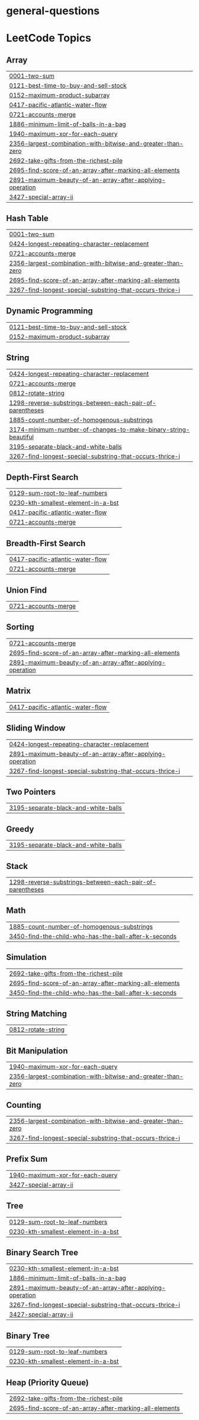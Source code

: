 # general-questions
<!---LeetCode Topics Start-->
# LeetCode Topics
## Array
|  |
| ------- |
| [0001-two-sum](https://github.com/nigamkartik96/general-questions/tree/master/0001-two-sum) |
| [0121-best-time-to-buy-and-sell-stock](https://github.com/nigamkartik96/general-questions/tree/master/0121-best-time-to-buy-and-sell-stock) |
| [0152-maximum-product-subarray](https://github.com/nigamkartik96/general-questions/tree/master/0152-maximum-product-subarray) |
| [0417-pacific-atlantic-water-flow](https://github.com/nigamkartik96/general-questions/tree/master/0417-pacific-atlantic-water-flow) |
| [0721-accounts-merge](https://github.com/nigamkartik96/general-questions/tree/master/0721-accounts-merge) |
| [1886-minimum-limit-of-balls-in-a-bag](https://github.com/nigamkartik96/general-questions/tree/master/1886-minimum-limit-of-balls-in-a-bag) |
| [1940-maximum-xor-for-each-query](https://github.com/nigamkartik96/general-questions/tree/master/1940-maximum-xor-for-each-query) |
| [2356-largest-combination-with-bitwise-and-greater-than-zero](https://github.com/nigamkartik96/general-questions/tree/master/2356-largest-combination-with-bitwise-and-greater-than-zero) |
| [2692-take-gifts-from-the-richest-pile](https://github.com/nigamkartik96/general-questions/tree/master/2692-take-gifts-from-the-richest-pile) |
| [2695-find-score-of-an-array-after-marking-all-elements](https://github.com/nigamkartik96/general-questions/tree/master/2695-find-score-of-an-array-after-marking-all-elements) |
| [2891-maximum-beauty-of-an-array-after-applying-operation](https://github.com/nigamkartik96/general-questions/tree/master/2891-maximum-beauty-of-an-array-after-applying-operation) |
| [3427-special-array-ii](https://github.com/nigamkartik96/general-questions/tree/master/3427-special-array-ii) |
## Hash Table
|  |
| ------- |
| [0001-two-sum](https://github.com/nigamkartik96/general-questions/tree/master/0001-two-sum) |
| [0424-longest-repeating-character-replacement](https://github.com/nigamkartik96/general-questions/tree/master/0424-longest-repeating-character-replacement) |
| [0721-accounts-merge](https://github.com/nigamkartik96/general-questions/tree/master/0721-accounts-merge) |
| [2356-largest-combination-with-bitwise-and-greater-than-zero](https://github.com/nigamkartik96/general-questions/tree/master/2356-largest-combination-with-bitwise-and-greater-than-zero) |
| [2695-find-score-of-an-array-after-marking-all-elements](https://github.com/nigamkartik96/general-questions/tree/master/2695-find-score-of-an-array-after-marking-all-elements) |
| [3267-find-longest-special-substring-that-occurs-thrice-i](https://github.com/nigamkartik96/general-questions/tree/master/3267-find-longest-special-substring-that-occurs-thrice-i) |
## Dynamic Programming
|  |
| ------- |
| [0121-best-time-to-buy-and-sell-stock](https://github.com/nigamkartik96/general-questions/tree/master/0121-best-time-to-buy-and-sell-stock) |
| [0152-maximum-product-subarray](https://github.com/nigamkartik96/general-questions/tree/master/0152-maximum-product-subarray) |
## String
|  |
| ------- |
| [0424-longest-repeating-character-replacement](https://github.com/nigamkartik96/general-questions/tree/master/0424-longest-repeating-character-replacement) |
| [0721-accounts-merge](https://github.com/nigamkartik96/general-questions/tree/master/0721-accounts-merge) |
| [0812-rotate-string](https://github.com/nigamkartik96/general-questions/tree/master/0812-rotate-string) |
| [1298-reverse-substrings-between-each-pair-of-parentheses](https://github.com/nigamkartik96/general-questions/tree/master/1298-reverse-substrings-between-each-pair-of-parentheses) |
| [1885-count-number-of-homogenous-substrings](https://github.com/nigamkartik96/general-questions/tree/master/1885-count-number-of-homogenous-substrings) |
| [3174-minimum-number-of-changes-to-make-binary-string-beautiful](https://github.com/nigamkartik96/general-questions/tree/master/3174-minimum-number-of-changes-to-make-binary-string-beautiful) |
| [3195-separate-black-and-white-balls](https://github.com/nigamkartik96/general-questions/tree/master/3195-separate-black-and-white-balls) |
| [3267-find-longest-special-substring-that-occurs-thrice-i](https://github.com/nigamkartik96/general-questions/tree/master/3267-find-longest-special-substring-that-occurs-thrice-i) |
## Depth-First Search
|  |
| ------- |
| [0129-sum-root-to-leaf-numbers](https://github.com/nigamkartik96/general-questions/tree/master/0129-sum-root-to-leaf-numbers) |
| [0230-kth-smallest-element-in-a-bst](https://github.com/nigamkartik96/general-questions/tree/master/0230-kth-smallest-element-in-a-bst) |
| [0417-pacific-atlantic-water-flow](https://github.com/nigamkartik96/general-questions/tree/master/0417-pacific-atlantic-water-flow) |
| [0721-accounts-merge](https://github.com/nigamkartik96/general-questions/tree/master/0721-accounts-merge) |
## Breadth-First Search
|  |
| ------- |
| [0417-pacific-atlantic-water-flow](https://github.com/nigamkartik96/general-questions/tree/master/0417-pacific-atlantic-water-flow) |
| [0721-accounts-merge](https://github.com/nigamkartik96/general-questions/tree/master/0721-accounts-merge) |
## Union Find
|  |
| ------- |
| [0721-accounts-merge](https://github.com/nigamkartik96/general-questions/tree/master/0721-accounts-merge) |
## Sorting
|  |
| ------- |
| [0721-accounts-merge](https://github.com/nigamkartik96/general-questions/tree/master/0721-accounts-merge) |
| [2695-find-score-of-an-array-after-marking-all-elements](https://github.com/nigamkartik96/general-questions/tree/master/2695-find-score-of-an-array-after-marking-all-elements) |
| [2891-maximum-beauty-of-an-array-after-applying-operation](https://github.com/nigamkartik96/general-questions/tree/master/2891-maximum-beauty-of-an-array-after-applying-operation) |
## Matrix
|  |
| ------- |
| [0417-pacific-atlantic-water-flow](https://github.com/nigamkartik96/general-questions/tree/master/0417-pacific-atlantic-water-flow) |
## Sliding Window
|  |
| ------- |
| [0424-longest-repeating-character-replacement](https://github.com/nigamkartik96/general-questions/tree/master/0424-longest-repeating-character-replacement) |
| [2891-maximum-beauty-of-an-array-after-applying-operation](https://github.com/nigamkartik96/general-questions/tree/master/2891-maximum-beauty-of-an-array-after-applying-operation) |
| [3267-find-longest-special-substring-that-occurs-thrice-i](https://github.com/nigamkartik96/general-questions/tree/master/3267-find-longest-special-substring-that-occurs-thrice-i) |
## Two Pointers
|  |
| ------- |
| [3195-separate-black-and-white-balls](https://github.com/nigamkartik96/general-questions/tree/master/3195-separate-black-and-white-balls) |
## Greedy
|  |
| ------- |
| [3195-separate-black-and-white-balls](https://github.com/nigamkartik96/general-questions/tree/master/3195-separate-black-and-white-balls) |
## Stack
|  |
| ------- |
| [1298-reverse-substrings-between-each-pair-of-parentheses](https://github.com/nigamkartik96/general-questions/tree/master/1298-reverse-substrings-between-each-pair-of-parentheses) |
## Math
|  |
| ------- |
| [1885-count-number-of-homogenous-substrings](https://github.com/nigamkartik96/general-questions/tree/master/1885-count-number-of-homogenous-substrings) |
| [3450-find-the-child-who-has-the-ball-after-k-seconds](https://github.com/nigamkartik96/general-questions/tree/master/3450-find-the-child-who-has-the-ball-after-k-seconds) |
## Simulation
|  |
| ------- |
| [2692-take-gifts-from-the-richest-pile](https://github.com/nigamkartik96/general-questions/tree/master/2692-take-gifts-from-the-richest-pile) |
| [2695-find-score-of-an-array-after-marking-all-elements](https://github.com/nigamkartik96/general-questions/tree/master/2695-find-score-of-an-array-after-marking-all-elements) |
| [3450-find-the-child-who-has-the-ball-after-k-seconds](https://github.com/nigamkartik96/general-questions/tree/master/3450-find-the-child-who-has-the-ball-after-k-seconds) |
## String Matching
|  |
| ------- |
| [0812-rotate-string](https://github.com/nigamkartik96/general-questions/tree/master/0812-rotate-string) |
## Bit Manipulation
|  |
| ------- |
| [1940-maximum-xor-for-each-query](https://github.com/nigamkartik96/general-questions/tree/master/1940-maximum-xor-for-each-query) |
| [2356-largest-combination-with-bitwise-and-greater-than-zero](https://github.com/nigamkartik96/general-questions/tree/master/2356-largest-combination-with-bitwise-and-greater-than-zero) |
## Counting
|  |
| ------- |
| [2356-largest-combination-with-bitwise-and-greater-than-zero](https://github.com/nigamkartik96/general-questions/tree/master/2356-largest-combination-with-bitwise-and-greater-than-zero) |
| [3267-find-longest-special-substring-that-occurs-thrice-i](https://github.com/nigamkartik96/general-questions/tree/master/3267-find-longest-special-substring-that-occurs-thrice-i) |
## Prefix Sum
|  |
| ------- |
| [1940-maximum-xor-for-each-query](https://github.com/nigamkartik96/general-questions/tree/master/1940-maximum-xor-for-each-query) |
| [3427-special-array-ii](https://github.com/nigamkartik96/general-questions/tree/master/3427-special-array-ii) |
## Tree
|  |
| ------- |
| [0129-sum-root-to-leaf-numbers](https://github.com/nigamkartik96/general-questions/tree/master/0129-sum-root-to-leaf-numbers) |
| [0230-kth-smallest-element-in-a-bst](https://github.com/nigamkartik96/general-questions/tree/master/0230-kth-smallest-element-in-a-bst) |
## Binary Search Tree
|  |
| ------- |
| [0230-kth-smallest-element-in-a-bst](https://github.com/nigamkartik96/general-questions/tree/master/0230-kth-smallest-element-in-a-bst) |
| [1886-minimum-limit-of-balls-in-a-bag](https://github.com/nigamkartik96/general-questions/tree/master/1886-minimum-limit-of-balls-in-a-bag) |
| [2891-maximum-beauty-of-an-array-after-applying-operation](https://github.com/nigamkartik96/general-questions/tree/master/2891-maximum-beauty-of-an-array-after-applying-operation) |
| [3267-find-longest-special-substring-that-occurs-thrice-i](https://github.com/nigamkartik96/general-questions/tree/master/3267-find-longest-special-substring-that-occurs-thrice-i) |
| [3427-special-array-ii](https://github.com/nigamkartik96/general-questions/tree/master/3427-special-array-ii) |
## Binary Tree
|  |
| ------- |
| [0129-sum-root-to-leaf-numbers](https://github.com/nigamkartik96/general-questions/tree/master/0129-sum-root-to-leaf-numbers) |
| [0230-kth-smallest-element-in-a-bst](https://github.com/nigamkartik96/general-questions/tree/master/0230-kth-smallest-element-in-a-bst) |
## Heap (Priority Queue)
|  |
| ------- |
| [2692-take-gifts-from-the-richest-pile](https://github.com/nigamkartik96/general-questions/tree/master/2692-take-gifts-from-the-richest-pile) |
| [2695-find-score-of-an-array-after-marking-all-elements](https://github.com/nigamkartik96/general-questions/tree/master/2695-find-score-of-an-array-after-marking-all-elements) |
<!---LeetCode Topics End-->